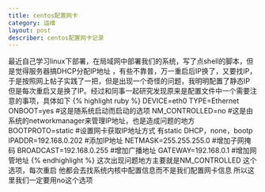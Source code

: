 ```yaml
---
title: centos配置网卡
category: 运维
layout: post
describer: centos配置网卡记录
---
```


最近自己学习linux下部署，在局域网中部署我们的系统，写了点shell的脚本，但是觉得服务器搞DHCP分配IP地址 ，有些不靠普，万一重启后IP换了，又要找IP，于是按照网上帖子实践了一把，但是出现一个奇怪的问题，我明明配置了静态IP 但是每次重启又是换了IP。经过和同事一起研究发现原来是配置文件中一个需要注意的事项，具体如下
{% highlight ruby %}
DEVICE=eth0
TYPE=Ethernet
ONBOOT=yes            #这是随系统启动而启动的选项
NM_CONTROLLED=no  #这是由系统的networkmanager来管理IP地址，也是造成问题的地方
BOOTPROTO=static  #设置网卡获取IP地址方式 有static DHCP，none，bootp
IPADDR=192.168.0.202 #添加IP地址
NETMASK=255.255.255.0 #增加子网掩码
BROADCAST=192.168.0.255 #增加广播地址
GATEWAY=192.168.0.1 #增加网管地址
{% endhighlight %}
这次出现问题地方主要就是NM_CONTROLLED 这个选项，每次重启 他都会去找系统内核中配置信息而不是我们配置网卡信息 所以这里我们一定要用no这个选项
